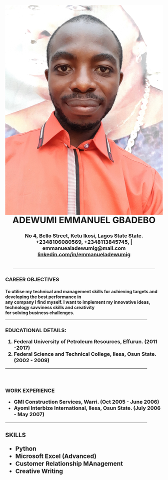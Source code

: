 <!DOCTYPE html>

<html lang="eng">

<head>

<title>CV profile for Emmanuel Adewumi</title>

</head>

<body>

<img title="Emmanuel Adewumi" src="20220125_184629.jpg" align="left"><br>
<center><h1> ADEWUMI EMMANUEL GBADEBO
  
  <h3>No 4, Bello Street, Ketu Ikosi, Lagos State State.<br>
    +2348106080569, +2348113845745, | emmanuealadewumig@mail.com<br>
	<a href="https://www.linkedin.com/in/emmanueladewumig">linkedin.com/in/emmanueladewumig</a><br>
	<br>
	<hr style="width:90%;text-align:center;margin-center:0">
	</center>

<h3>CAREER OBJECTIVES

</br>
	<h4>To utilise my technical and management skills for achieving targets and developing the best performance in<br>
any company I find myself. I want to implement my innovative ideas, technology savviness skills and creativity<br> for solving
business challenges.
<br>
<hr style="width:90%;text-align:center;margin-center:0">
<h3>EDUCATIONAL DETAILS:</br>
<ol>
  <li>Federal University of Petroleum Resources, Effurun.</strong> (2011 -2017)</li>
  <li>Federal Science and Technical College, Ilesa, Osun State. (2002 - 2009)</li>
</ol>
<hr style="width:90%;text-align:center;margin-center:0">
<br>
<h3>WORK EXPERIENCE</br>
<ul>
	<li>GMI Construction Services, Warri. (Oct 2005 - June 2006)</li>
	<li>Ayomi Interbize International, Ilesa, Osun State. (July 2006 - May 2007)</li>
</ul>
<hr/ style="width:90%;text-align:center;margin-center:0"/>
<page-break-after>
<h3>SKILLS<br/>
<ul>
<li>Python</li>
<li>Microsoft Excel (Advanced)</li>
<li>Customer Relationship MAnagement</li>
<li>Creative Writing</li>
</ul>

</body>

</html>

